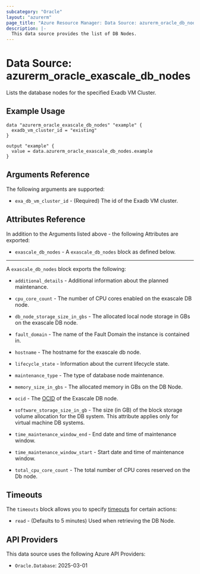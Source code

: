 ```yaml
---
subcategory: "Oracle"
layout: "azurerm"
page_title: "Azure Resource Manager: Data Source: azurerm_oracle_db_nodes"
description: |-
  This data source provides the list of DB Nodes.
---
```


# Data Source: azurerm_oracle_exascale_db_nodes

Lists the database nodes for the specified Exadb VM Cluster.

## Example Usage

```hcl
data "azurerm_oracle_exascale_db_nodes" "example" {
  exadb_vm_cluster_id = "existing"
}

output "example" {
  value = data.azurerm_oracle_exascale_db_nodes.example
}
```

## Arguments Reference

The following arguments are supported:

* `exa_db_vm_cluster_id` - (Required) The id of the Exadb VM cluster.

## Attributes Reference

In addition to the Arguments listed above - the following Attributes are exported: 

* `exascale_db_nodes` - A `exascale_db_nodes` block as defined below.

---

A `exascale_db_nodes` block exports the following:

* `additional_details` - Additional information about the planned maintenance.

* `cpu_core_count` - The number of CPU cores enabled on the exascale DB node.

* `db_node_storage_size_in_gbs` - The allocated local node storage in GBs on the exascale DB node.

* `fault_domain` - The name of the Fault Domain the instance is contained in.

* `hostname` - The hostname for the exascale db node.

* `lifecycle_state` - Information about the current lifecycle state.

* `maintenance_type` - The type of database node maintenance.

* `memory_size_in_gbs` - The allocated memory in GBs on the DB Node.

* `ocid` - The [OCID](https://docs.oracle.com/en-us/iaas/Content/General/Concepts/identifiers.htm) of the Exascale DB node.

* `software_storage_size_in_gb` - The size (in GB) of the block storage volume allocation for the DB system. This attribute applies only for virtual machine DB systems.

* `time_maintenance_window_end` - End date and time of maintenance window.

* `time_maintenance_window_start` - Start date and time of maintenance window.

* `total_cpu_core_count` - The total number of CPU cores reserved on the Db node.

## Timeouts

The `timeouts` block allows you to specify [timeouts](https://www.terraform.io/language/resources/syntax#operation-timeouts) for certain actions:

* `read` - (Defaults to 5 minutes) Used when retrieving the DB Node.

## API Providers
<!-- This section is generated, changes will be overwritten -->
This data source uses the following Azure API Providers:

* `Oracle.Database`: 2025-03-01
